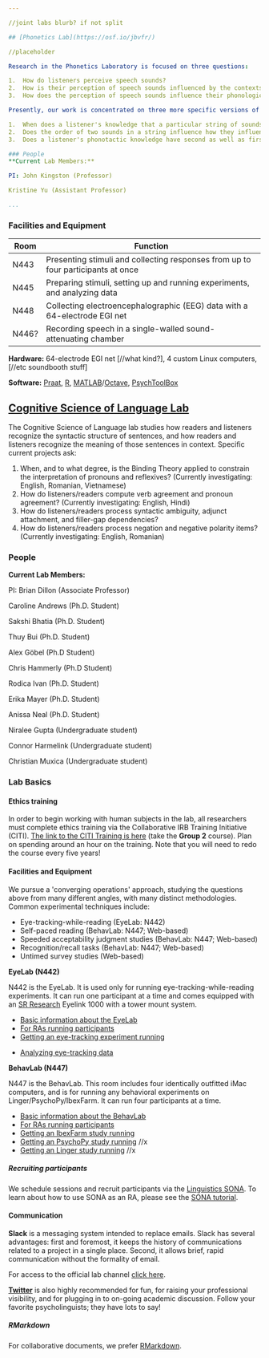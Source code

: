 ```yaml
---

//joint labs blurb? if not split

## [Phonetics Lab](https://osf.io/jbvfr/)

//placeholder 

Research in the Phonetics Laboratory is focused on three questions:

1.  How do listeners perceive speech sounds?
2.  How is their perception of speech sounds influenced by the contexts in which those sounds occur?
3.  How does the perception of speech sounds influence their phonological patterning?

Presently, our work is concentrated on three more specific versions of these questions:

1.  When does a listener's knowledge that a particular string of sounds is a word influence their perception of an ambiguous sound in that string?
2.  Does the order of two sounds in a string influence how they influence one another's perception?
3.  Does a listener's phonotactic knowledge have second as well as first order effects on the perception of speech sounds?

### People
**Current Lab Members:**

PI: John Kingston (Professor)

Kristine Yu (Assistant Professor)

...
```


### Facilities and Equipment

| Room   | Function           	|
| ------------- | ------------- |
| N443 	| Presenting stimuli and collecting responses from up to four participants at once |
| N445 	| Preparing stimuli, setting up and running experiments, and analyzing data |
| N448 	| Collecting electroencephalographic (EEG) data with a 64-electrode EGI net |
| N446? | Recording speech in a single-walled sound-attenuating chamber |

**Hardware:** 64-electrode EGI net [//what kind?], 4 custom Linux computers, [//etc soundbooth stuff]

**Software:** [Praat](http://www.fon.hum.uva.nl/praat/), [R](https://www.r-project.org/), [MATLAB](https://www.mathworks.com/products/matlab.html)/[Octave](https://www.gnu.org/software/octave/), [PsychToolBox](http://psychtoolbox.org/)

## [Cognitive Science of Language Lab](osf.io/8rcwh/)

The Cognitive Science of Language lab studies how readers and listeners recognize the syntactic structure of sentences, and how readers and listeners recognize the meaning of those sentences in context. Specific current projects ask:

1. When, and to what degree, is the Binding Theory applied to constrain the interpretation of pronouns and reflexives? (Currently investigating: English, Romanian, Vietnamese)
2. How do listeners/readers compute verb agreement and pronoun agreement? (Currently investigating: English, Hindi)
3. How do listeners/readers process syntactic ambiguity, adjunct attachment, and filler-gap dependencies? 
4. How do listeners/readers process negation and negative polarity items? (Currently investigating: English, Romanian)

### People

**Current Lab Members:**

PI: Brian Dillon (Associate Professor)

Caroline Andrews (Ph.D. Student)

Sakshi Bhatia (Ph.D. Student)

Thuy Bui (Ph.D. Student)

Alex Göbel (Ph.D Student)

Chris Hammerly (Ph.D Student)

Rodica Ivan (Ph.D. Student)

Erika Mayer (Ph.D. Student)

Anissa Neal (Ph.D. Student)

Niralee Gupta (Undergraduate student)

Connor Harmelink (Undergraduate student)

Christian Muxica (Undergraduate student)

### Lab Basics

#### Ethics training

In order to begin working with human subjects in the lab, all researchers must complete ethics training via the Collaborative IRB Training Initiative (CITI). [The link to the CITI Training is here](https://www.umass.edu/research/compliance/human-subjects-irb/training-education-and-outreach/citi-training-human-subjects-research) (take the **Group 2** course). Plan on spending around an hour on the training. Note that you will need to redo the course every five years!

#### Facilities and Equipment

We pursue a 'converging operations' approach, studying the questions above from many different angles, with many distinct methodologies. Common experimental techniques include:

- Eye-tracking-while-reading (EyeLab: N442)
- Self-paced reading (BehavLab: N447; Web-based)
- Speeded acceptability judgment studies (BehavLab: N447; Web-based)
- Recognition/recall tasks (BehavLab: N447; Web-based)
- Untimed survey studies (Web-based)

**EyeLab (N442)**

N442 is the EyeLab. It is used only for running eye-tracking-while-reading experiments. It can run one participant at a time and comes equipped with an [SR Research](http://http://www.sr-research.com) Eyelink 1000 with a tower mount system. 

- [Basic information about the EyeLab](https://osf.io/rcdj4/wiki/Lab%20Lore/)
- [For RAs running participants](https://osf.io/rcdj4/wiki/RA%20Guide/)
- [Getting an eye-tracking experiment running](et_tutorials/#gathering-data) 
<!-- //originally linked to StudentGuide_EyeLab.html -->
- [Analyzing eye-tracking data](et_tutorials/#analyzing-data) 
<!-- //originally linked to AnalysisGuide_EyeLab.html --> 

**BehavLab (N447)**

N447 is the BehavLab. This room includes four identically outfitted iMac computers, and is for running any behavioral experiments on Linger/PsychoPy/IbexFarm. It can run four participants at a time. 

- [Basic information about the BehavLab](https://osf.io/rcdj4/wiki/Lab%20Lore/)
- [For RAs running participants](https://osf.io/rcdj4/wiki/RA%20Guide/)
- [Getting an IbexFarm study running](/ibex_guide)
- [Getting an PsychoPy study running](PsychoPy_Guide.html) //x
- [Getting an Linger study running](Linger_Guide.html) //x

##### Recruiting participants

We schedule sessions and recruit participants via the [Linguistics SONA](https://umassxling.sona-systems.com/default.aspx). To learn about how to use SONA as an RA, please see the [SONA tutorial](https://osf.io/vr7gu/wiki/UMass%20XLing%20SONA/).

#### Communication

**Slack** is a messaging system intended to replace emails. Slack has several advantages: first and foremost, it keeps the history of communications related to a project in a single place. Second, it allows brief, rapid communication without the formality of email. 

For access to the official lab channel 
[click here](http://xlingumass.slack.com).

[**Twitter**](http://www.twitter.com) is also highly recommended for fun, for raising your professional visibility, and for plugging in to on-going academic discussion. Follow your favorite psycholinguists; they have lots to say!

##### RMarkdown

For collaborative documents, we prefer [RMarkdown](http://rmarkdown.rstudio.com/). 


